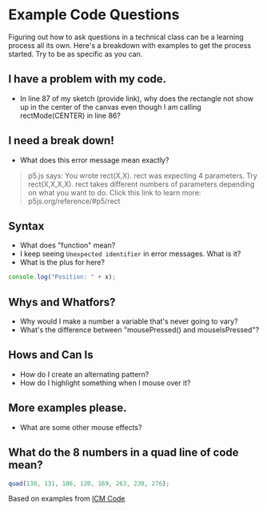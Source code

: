 # Example Code Questions

Figuring out how to ask questions in a technical class can be a learning process all its own. Here's a breakdown with examples to get the process started. Try to be as specific as you can. 

## I have a problem with my code.
* In line 87 of my sketch (provide link), why does the rectangle not show up in the center of the canvas even though I am calling rectMode(CENTER) in line 86?

## I need a break down!
* What does this error message mean exactly?

> p5.js says: You wrote rect(X,X). rect was expecting 4 parameters. Try rect(X,X,X,X). rect takes different numbers of parameters depending on what you want to do. Click this link to learn more: p5js.org/reference/#p5/rect

## Syntax
* What does "function" mean?
* I keep seeing `Unexpected identifier` in error messages. What is it?
* What is the plus for here?

```javascript
console.log("Position: " + x);
```

## Whys and Whatfors?
* Why would I make a number a variable that's never going to vary?
* What's the difference between "mousePressed() and mouseIsPressed"?

## Hows and Can Is
* How do I create an alternating pattern?
* How do I highlight something when I mouse over it?

## More examples please.
* What are some other mouse effects?

## What do the 8 numbers in a quad line of code mean?

```javascript
quad(138, 131, 186, 120, 169, 263, 230, 276);
```

Based on examples from [ICM Code](https://github.com/ITPNYU/ICM-2019-Code/wiki/Example-Questions)
